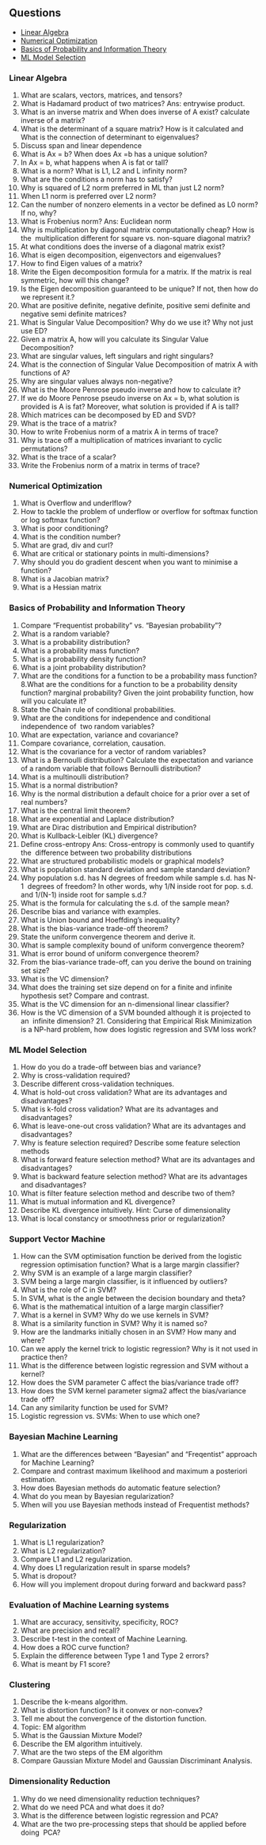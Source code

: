 ## Questions 
- [Linear Algebra](#Linear-Algebra)
- [Numerical Optimization](#Numerical-Optimization)
- [Basics of Probability and Information Theory](#Basics-of-Probability-and-Information-Theory)
- [ML Model Selection](#ML-Model-Selection)


### Linear Algebra
1. What are scalars, vectors, matrices, and tensors? 
2. What is Hadamard product of two matrices? Ans: entrywise product.
3. What is an inverse matrix and When does inverse of A exist? calculate inverse of a matrix?
4. What is the determinant of a square matrix? How is it calculated and What is the connection of determinant to eigenvalues? 
5. Discuss span and linear dependence
6. What is Ax = b? When does Ax =b has a unique solution? 
7. In Ax = b, what happens when A is fat or tall? 
8. What is a norm? What is L1, L2 and L infinity norm? 
9. What are the conditions a norm has to satisfy? 
10. Why is squared of L2 norm preferred in ML than just L2 norm? 
11. When L1 norm is preferred over L2 norm? 
12. Can the number of nonzero elements in a vector be defined as L0 norm? If no, why? 
13. What is Frobenius norm? Ans: Euclidean norm 
14. Why is multiplication by diagonal matrix computationally cheap? How is the  multiplication different for square vs. non-square diagonal matrix?
15. At what conditions does the inverse of a diagonal matrix exist?
16. What is eigen decomposition, eigenvectors and eigenvalues?
17. How to find Eigen values of a matrix? 
18. Write the Eigen decomposition formula for a matrix. If the matrix is real  symmetric, how will this change?
19. Is the Eigen decomposition guaranteed to be unique? If not, then how do we represent it.?
20. What are positive definite, negative definite, positive semi definite and negative semi definite matrices?
21. What is Singular Value Decomposition? Why do we use it? Why not just use ED? 
21. Given a matrix A, how will you calculate its Singular Value Decomposition? 
22. What are singular values, left singulars and right singulars?
23. What is the connection of Singular Value Decomposition of matrix A with functions of A? 
24. Why are singular values always non-negative? 
25. What is the Moore Penrose pseudo inverse and how to calculate it?
26. If we do Moore Penrose pseudo inverse on Ax = b, what solution is provided is A is fat? Moreover, what solution is provided if A is tall? 
27. Which matrices can be decomposed by ED and SVD? 
28. What is the trace of a matrix? 
29. How to write Frobenius norm of a matrix A in terms of trace? 
30. Why is trace off a multiplication of matrices invariant to cyclic permutations? 
31. What is the trace of a scalar? 
32. Write the Frobenius norm of a matrix in terms of trace? 

### Numerical Optimization
1. What is Overflow and underlflow?
2. How to tackle the problem of underflow or overflow for softmax function or log softmax function? 
3. What is poor conditioning? 
4. What is the condition number? 
5. What are grad, div and curl? 
6. What are critical or stationary points in multi-dimensions? 
7. Why should you do gradient descent when you want to minimise a function? 
8. What is a Jacobian matrix?
9. What is a Hessian matrix
### Basics of Probability and Information Theory 
1. Compare “Frequentist probability” vs. “Bayesian probability”? 
2. What is a random variable?
3. What is a probability distribution?
4. What is a probability mass function?
5. What is a probability density function?
6. What is a joint probability distribution?
7. What are the conditions for a function to be a probability mass function?
8.What are the conditions for a function to be a probability density function? marginal probability? Given the joint probability function, how will you calculate it?
9. State the Chain rule of conditional probabilities. 
10. What are the conditions for independence and conditional independence of  two random variables?
11. What are expectation, variance and covariance?
12. Compare covariance, correlation, causation.
13. What is the covariance for a vector of random variables? 
14. What is a Bernoulli distribution? Calculate the expectation and variance of a random variable that follows Bernoulli distribution?
15. What is a multinoulli distribution? 
16. What is a normal distribution? 
17. Why is the normal distribution a default choice for a prior over a set of real numbers? 
18. What is the central limit theorem?
19. What are exponential and Laplace distribution?
20. What are Dirac distribution and Empirical distribution?
21. What is Kullback-Leibler (KL) divergence?
22. Define cross-entropy Ans: Cross-entropy is commonly used to quantify the  difference between two probability distributions
23. What are structured probabilistic models or graphical models? 
24. What is population standard deviation and sample standard deviation? 
25. Why population s.d. has N degrees of freedom while sample s.d. has N-1  degrees of freedom? In other words, why 1/N inside root for pop. s.d. and 1/(N-1) inside root for sample s.d.? 
26. What is the formula for calculating the s.d. of the sample mean? 
27. Describe bias and variance with examples. 
28. What is Union bound and Hoeffding’s inequality? 
29. What is the bias-variance trade-off theorem? 
30. State the uniform convergence theorem and derive it.
31. What is sample complexity bound of uniform convergence theorem? 
32. What is error bound of uniform convergence theorem? 
32. From the bias-variance trade-off, can you derive the bound on training set size?
33. What is the VC dimension? 
34. What does the training set size depend on for a finite and infinite hypothesis set? Compare and contrast. 
35. What is the VC dimension for an n-dimensional linear classifier? 
36. How is the VC dimension of a SVM bounded although it is projected to an  infinite dimension? 21. Considering that Empirical Risk Minimization is a NP-hard problem, how does logistic regression and SVM loss work?

### ML Model Selection
1. How do you do a trade-off between bias and variance? 
2. Why is cross-validation required? 
3. Describe different cross-validation techniques.
4. What is hold-out cross validation? What are its advantages and disadvantages? 
5. What is k-fold cross validation? What are its advantages and disadvantages? 
6. What is leave-one-out cross validation? What are its advantages and disadvantages? 
7. Why is feature selection required? Describe some feature selection methods
8. What is forward feature selection method? What are its advantages and disadvantages? 
9. What is backward feature selection method? What are its advantages and disadvantages?
10. What is filter feature selection method and describe two of them?
11. What is mutual information and KL divergence? 
12. Describe KL divergence intuitively. Hint:  Curse of dimensionality 
13. What is local constancy or smoothness prior or regularization? 

### Support Vector Machine
1. How can the SVM optimisation function be derived from the logistic regression optimisation function? 
What is a large margin classifier?
2. Why SVM is an example of a large margin classifier? 
3. SVM being a large margin classifier, is it influenced by outliers? 
4. What is the role of C in SVM? 
5. In SVM, what is the angle between the decision boundary and theta? 
6. What is the mathematical intuition of a large margin classifier?
7. What is a kernel in SVM? Why do we use kernels in SVM? 
8. What is a similarity function in SVM? Why it is named so?
9. How are the landmarks initially chosen in an SVM? How many and where? 
10. Can we apply the kernel trick to logistic regression? Why is it not used in practice then?
11. What is the difference between logistic regression and SVM without a kernel? 
12. How does the SVM parameter C affect the bias/variance trade off? 
13. How does the SVM kernel parameter sigma2 affect the bias/variance trade  off?
14. Can any similarity function be used for SVM?
15. Logistic regression vs. SVMs: When to use which one? 

### Bayesian Machine Learning
1. What are the differences between “Bayesian” and “Freqentist” approach for Machine Learning?
2. Compare and contrast maximum likelihood and maximum a posteriori 
estimation.
3. How does Bayesian methods do automatic feature selection? 
4. What do you mean by Bayesian regularization? 
5. When will you use Bayesian methods instead of Frequentist methods? 

### Regularization
1. What is L1 regularization? 
2. What is L2 regularization? 
3. Compare L1 and L2 regularization.
4. Why does L1 regularization result in sparse models? 
5. What is dropout? 
6. How will you implement dropout during forward and backward pass? 

### Evaluation of Machine Learning systems 
1. What are accuracy, sensitivity, specificity, ROC? 
2. What are precision and recall? 
3. Describe t-test in the context of Machine Learning.
4. How does a ROC curve function?
5. Explain the difference between Type 1 and Type 2 errors?
6. What is meant by F1 score?

### Clustering 

1. Describe the k-means algorithm. 
2. What is distortion function? Is it convex or non-convex? 
3. Tell me about the convergence of the distortion function. 
4. Topic: EM algorithm 
5. What is the Gaussian Mixture Model? 
6. Describe the EM algorithm intuitively. 
7. What are the two steps of the EM algorithm 
8. Compare Gaussian Mixture Model and Gaussian Discriminant Analysis. 

### Dimensionality Reduction
1. Why do we need dimensionality reduction techniques? 
2. What do we need PCA and what does it do? 
3. What is the difference between logistic regression and PCA? 
4. What are the two pre-processing steps that should be applied before doing  PCA?
